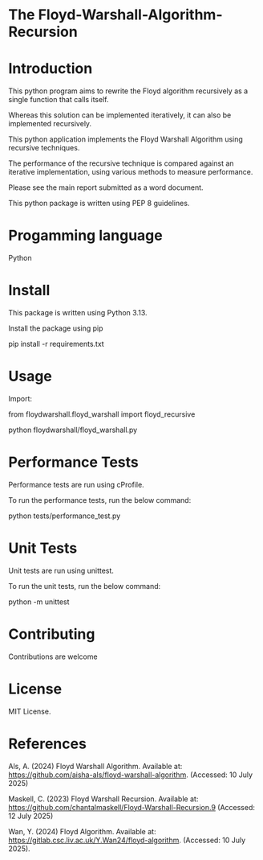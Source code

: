 # The Floyd-Warshall-Algorithm-Recursion

# Introduction
This python program aims to rewrite the Floyd algorithm recursively as a single function that calls itself.

Whereas this solution can be implemented iteratively, it can also be implemented recursively.

This python application implements the Floyd Warshall Algorithm using recursive techniques. 

The performance of the recursive technique is compared against an iterative implementation, using various methods to measure performance.

Please see the main report submitted as a word document.

This python package is written using PEP 8 guidelines.

# Progamming language

Python

# Install
This package is written using Python 3.13.

Install the package using pip

pip install -r requirements.txt

# Usage
Import:

from floydwarshall.floyd_warshall import floyd_recursive

python floydwarshall/floyd_warshall.py

# Performance Tests
Performance tests are run using cProfile.

To run the performance tests, run the below command:

python tests/performance_test.py

# Unit Tests
Unit tests are run using unittest.

To run the unit tests, run the below command:

python -m unittest

# Contributing
Contributions are welcome

# License
MIT License.

# References
Als, A. (2024) Floyd Warshall Algorithm. Available at: https://github.com/aisha-als/floyd-warshall-algorithm. (Accessed: 10 July 2025)

Maskell, C. (2023) Floyd Warshall Recursion. Available at: https://github.com/chantalmaskell/Floyd-Warshall-Recursion.9 (Accessed: 12 July 2025) 

Wan, Y. (2024) Floyd Algorithm. Available at: https://gitlab.csc.liv.ac.uk/Y.Wan24/floyd-algorithm.  (Accessed: 10 July 2025).


